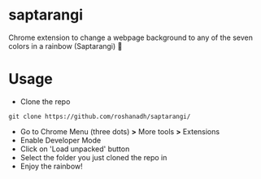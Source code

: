 # saptarangi
Chrome extension to change a webpage background to any of the seven colors in a rainbow (Saptarangi) :rainbow:

# Usage
* Clone the repo
```
git clone https://github.com/roshanadh/saptarangi/
```
* Go to Chrome Menu (three dots) **>** More tools **>** Extensions
* Enable Developer Mode
* Click on 'Load unpacked' button
* Select the folder you just cloned the repo in
* Enjoy the rainbow!
